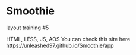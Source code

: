 # Smoothie

layout training #5

HTML, LESS, JS, AOS
You can check this site here https://unleashed97.github.io/Smoothie/app
